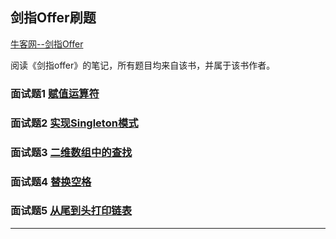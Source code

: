 ## 剑指Offer刷题

[牛客网--剑指Offer][url1]

阅读《剑指offer》的笔记，所有题目均来自该书，并属于该书作者。

### 面试题1 [赋值运算符](question-1.md)
### 面试题2 [实现Singleton模式](question-2.md)
### 面试题3 [二维数组中的查找](question-3.md)
### 面试题4 [替换空格](question-4.md)
### 面试题5 [从尾到头打印链表](question-5.md)

*****
[url1]:https://www.nowcoder.com/ta/coding-interviews